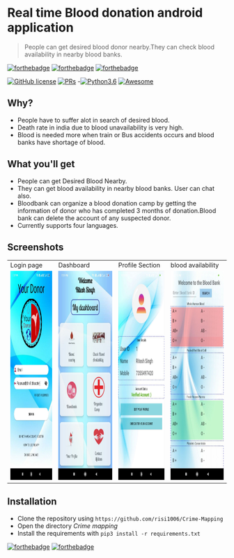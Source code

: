 # Real time Blood donation android application
> People can get desired blood donor nearby.They can check blood availability in nearby blood banks.

[![forthebadge](https://forthebadge.com/images/badges/built-for-android.svg)](https://forthebadge.com)
[![forthebadge](https://forthebadge.com/images/badges/made-with-java.svg)](https://forthebadge.com)
[![forthebadge](https://forthebadge.com/images/badges/its-not-a-lie-if-you-believe-it.svg)](https://forthebadge.com)

[![GitHub license](https://img.shields.io/badge/license-MIT-brightgreen?logo=github)](https://github.com/risi1006/Your-Donor/blob/master/LICENSE)
[![PRs](https://img.shields.io/badge/PRs-Welcome-informational)](https://github.com/risi1006)
-[![Python3.6](https://img.shields.io/badge/python-3.6-success?logo=python)](https://www.python.org/downloads/release/python-360/)
[![Awesome](https://cdn.rawgit.com/sindresorhus/awesome/d7305f38d29fed78fa85652e3a63e154dd8e8829/media/badge.svg)](https://github.com/risi1006)  

## Why?
- People have to suffer alot in search of desired blood.
- Death rate in india due to blood unavailability is very high.
- Blood is needed more when train or Bus accidents occurs and blood banks have shortage of blood.

## What you'll get
- People can get Desired Blood Nearby. 
- They can get blood availability in nearby blood banks. User can chat also. 
- Bloodbank can organize a blood donation camp by getting the information of donor who has completed
3 months of donation.Blood bank can delete the account of any suspected donor.
- Currently supports four languages.

## Screenshots

<table>
  <tr>
    <td>Login page</td>
     <td>Dashboard</td>
     <td>Profile Section</td>
    <td>blood availability</td>
  </tr>
  <tr>
    <td><img src="/screenshot/ss1.jpg" alt="Yahan login page ka picture aata hai, but tumhara net slow hai" width=300 height=480></td>
    <td><img src="/screenshot/ss2.jpg" alt="Yahan dashboard ka picture aata hai, but tumhara net slow hai" width=300 height=480></td>
    <td><img src="/screenshot/ss3.jpg" alt="Yahan Profile section ka picture aata hai, but tumhara net slow hai" width=300 height=480></td>
    <td><img src="/screenshot/ss4.jpg" alt="Yahan aaspas k blood bank me blood availability ka picture aata hai, but tumhara net slow hai" width=300 height=480></td>
  </tr>
 </table>


## Installation
- Clone the repository using ```https://github.com/risi1006/Crime-Mapping```
- Open the directory *Crime mapping*
- Install the requirements with ```pip3 install -r requirements.txt```

[![forthebadge](https://forthebadge.com/images/badges/makes-people-smile.svg)](https://forthebadge.com)
[![forthebadge](https://forthebadge.com/images/badges/no-ragrets.svg)](https://forthebadge.com)

